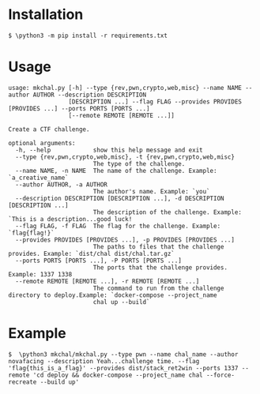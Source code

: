 # Installation

`$ \python3 -m pip install -r requirements.txt`

# Usage

```
usage: mkchal.py [-h] --type {rev,pwn,crypto,web,misc} --name NAME --author AUTHOR --description DESCRIPTION
                 [DESCRIPTION ...] --flag FLAG --provides PROVIDES [PROVIDES ...] --ports PORTS [PORTS ...]
                 [--remote REMOTE [REMOTE ...]]

Create a CTF challenge.

optional arguments:
  -h, --help            show this help message and exit
  --type {rev,pwn,crypto,web,misc}, -t {rev,pwn,crypto,web,misc}
                        The type of the challenge.
  --name NAME, -n NAME  The name of the challenge. Example: `a_creative_name`
  --author AUTHOR, -a AUTHOR
                        The author's name. Example: `you`
  --description DESCRIPTION [DESCRIPTION ...], -d DESCRIPTION [DESCRIPTION ...]
                        The description of the challenge. Example: `This is a description...good luck!
  --flag FLAG, -f FLAG  The flag for the challenge. Example: `flag{flag!}`
  --provides PROVIDES [PROVIDES ...], -p PROVIDES [PROVIDES ...]
                        The paths to files that the challenge provides. Example: `dist/chal dist/chal.tar.gz`
  --ports PORTS [PORTS ...], -P PORTS [PORTS ...]
                        The ports that the challenge provides. Example: 1337 1338
  --remote REMOTE [REMOTE ...], -r REMOTE [REMOTE ...]
                        The command to run from the challenge directory to deploy.Example: `docker-compose --project_name
                        chal up --build`
```

# Example

`$  \python3 mkchal/mkchal.py --type pwn --name chal_name --author novafacing --description Yeah...challenge time. --flag 'flag{this_is_a_flag}' --provides dist/stack_ret2win --ports 1337 --remote 'cd deploy && docker-compose --project_name chal --force-recreate --build up'`